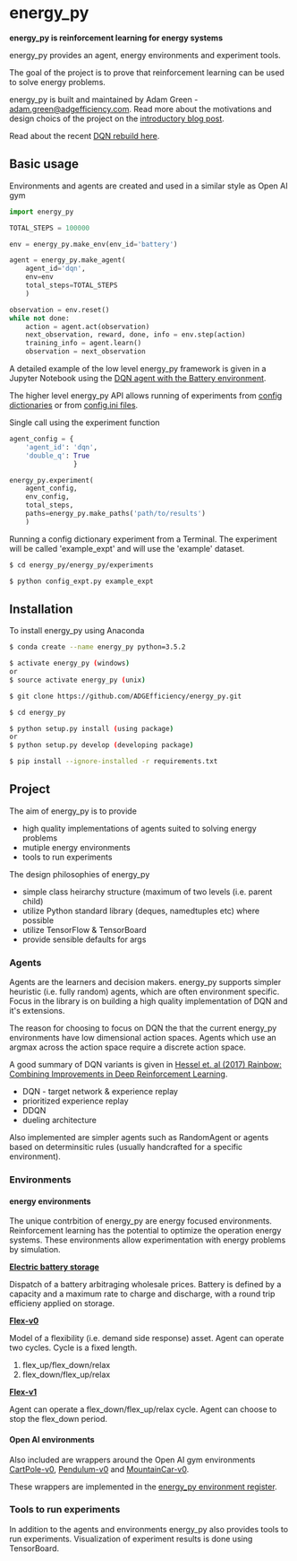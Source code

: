 # energy_py

**energy_py is reinforcement learning for energy systems**

energy_py provides an agent, energy environments and experiment tools.

The goal of the project is to prove that reinforcement learning can be used to solve energy problems.

energy_py is built and maintained by Adam Green - [adam.green@adgefficiency.com](adam.green@adgefficiency.com).  Read more about the motivations and design choics of the project on the [introductory blog post](http://adgefficiency.com/energy_py-reinforcement-learning-for-energy-systems/).

Read about the recent [DQN rebuild here](http://adgefficiency.com/dqn-debugging/).

## Basic usage

Environments and agents are created and used in a similar style as Open AI gym

```python
import energy_py

TOTAL_STEPS = 100000

env = energy_py.make_env(env_id='battery')

agent = energy_py.make_agent(
    agent_id='dqn',
    env=env
    total_steps=TOTAL_STEPS
    )

observation = env.reset()
while not done:
    action = agent.act(observation)
    next_observation, reward, done, info = env.step(action)
    training_info = agent.learn()
    observation = next_observation
```

A detailed example of the low level energy_py framework is given in a Jupyter Notebook using the [DQN agent with the Battery environment](https://github.com/ADGEfficiency/energy_py/blob/master/notebooks/examples/Q_learning_battery.ipynb).

The higher level energy_py API allows running of experiments from [config dictionaries](https://github.com/ADGEfficiency/energy_py/blob/master/energy_py/experiments/dict_expt.py) or from [config.ini files](https://github.com/ADGEfficiency/energy_py/blob/master/energy_py/experiments/config_expt.py).

Single call using the experiment function

```python
agent_config = {
    'agent_id': 'dqn',
    'double_q': True
                }

energy_py.experiment(
    agent_config,
    env_config,
    total_steps,
    paths=energy_py.make_paths('path/to/results')
    )

```
Running a config dictionary experiment from a Terminal.  The experiment will be called 'example_expt' and will use the
'example' dataset.

```bash
$ cd energy_py/energy_py/experiments

$ python config_expt.py example_expt 
```

## Installation

To install energy_py using Anaconda

```bash
$ conda create --name energy_py python=3.5.2

$ activate energy_py (windows)
or
$ source activate energy_py (unix)

$ git clone https://github.com/ADGEfficiency/energy_py.git

$ cd energy_py

$ python setup.py install (using package)
or
$ python setup.py develop (developing package)

$ pip install --ignore-installed -r requirements.txt

```
## Project 

The aim of energy_py is to provide 
- high quality implementations of agents suited to solving energy problems
- mutiple energy environments
- tools to run experiments

The design philosophies of energy_py
- simple class heirarchy structure (maximum of two levels (i.e. parent child)
- utilize Python standard library (deques, namedtuples etc) where possible
- utilize TensorFlow & TensorBoard
- provide sensible defaults for args

### Agents
Agents are the learners and decision makers.  energy_py supports simpler heuristic (i.e. fully random) agents, which are
often environment specific.  Focus in the library is on building a high quality implementation of DQN and it's
extensions.

The reason for choosing to focus on DQN the that the current energy_py environments have low dimensional action spaces.
Agents which use an argmax across the action space require a discrete action space.

A good summary of DQN variants is given in [Hessel et. al (2017) Rainbow: Combining Improvements in Deep Reinforcement
Learning](https://arxiv.org/pdf/1710.02298.pdf).
- DQN - target network & experience replay
- prioritized experience replay
- DDQN
- dueling architecture

Also implemented are simpler agents such as RandomAgent or agents based on determinsitic rules (usually handcrafted for
a specific environment).

### Environments

#### energy environments
The unique contrbition of energy_py are energy focused environments.  Reinforcement learning has the potential to optimize the operation energy systems.  These environments allow experimentation with energy problems by simulation.

[**Electric battery storage**](https://github.com/ADGEfficiency/energy_py/blob/master/energy_py/envs/battery)

Dispatch of a battery arbitraging wholesale prices.  Battery is defined by a capacity and a maximum rate to charge and
discharge, with a round trip efficieny applied on storage.

[**Flex-v0**](https://github.com/ADGEfficiency/energy_py/tree/master/energy_py/envs/flex)

Model of a flexibility (i.e. demand side response) asset.  Agent can operate two cycles.  Cycle is a fixed length.
1. flex_up/flex_down/relax
2. flex_down/flex_up/relax

[**Flex-v1**](https://github.com/ADGEfficiency/energy_py/tree/master/energy_py/envs/flex)

Agent can operate a flex_down/flex_up/relax cycle.  Agent can choose to stop the flex_down period.

#### Open AI environments

Also included are wrappers around the Open AI gym environments [CartPole-v0](https://gym.openai.com/envs/CartPole-v0/), [Pendulum-v0](https://github.com/openai/gym/wiki/Pendulum-v0) and [MountainCar-v0](https://github.com/openai/gym/wiki/MountainCar-v0). 

These wrappers are implemented in the [energy_py environment
register](https://github.com/ADGEfficiency/energy_py/blob/master/energy_py/envs/register.py).

### Tools to run experiments

In addition to the agents and environments energy_py also provides tools to run experiments.  Visualization of experiment results is done using TensorBoard.
